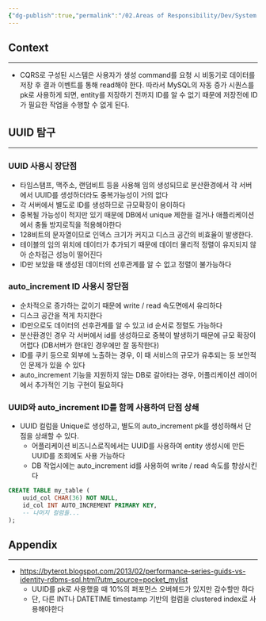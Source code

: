```yaml
---
{"dg-publish":true,"permalink":"/02.Areas of Responsibility/Dev/System Design & Design Pattern/UUID vs auto_increment ID in RDBMS/","tags":["db","rdb","system_design","dev"],"noteIcon":""}
---
```


## Context
---
- CQRS로 구성된 시스템은 사용자가 생성 command를 요청 시 비동기로 데이터를 저장 후 결과 이벤트를 통해 read해야 한다. 따라서 MySQL의 자동 증가 시퀀스를 pk로 사용하게 되면, entity를 저장하기 전까지 ID를 알 수 없기 때문에 저장전에 ID가 필요한 작업을 수행할 수 없게 된다.
## UUID 탐구
---
### UUID 사용시 장단점
- 타임스탬프, 맥주소, 랜덤비트 등을 사용해 임의 생성되므로 분산환경에서 각 서버에서 UUID를 생성하더라도 중복가능성이 거의 없다
- 각 서버에서 별도로 ID를 생성하므로 규모확장이 용이하다
- 중복될 가능성이 적지만 있기 때문에 DB에서 unique 제한을 걸거나 애플리케이션에서 충돌 방지로직을 적용해야한다
- 128비트의 문자열이므로 인덱스 크기가 커지고 디스크 공간의 비효율이 발생한다. 
- 테이블의 임의 위치에 데이터가 추가되기 때문에 데이터 물리적 정렬이 유지되지 않아 순차접근 성능이 떨어진다
- ID만 보았을 때 생성된 데이터의 선후관계를 알 수 없고 정렬이 불가능하다
### auto_increment ID 사용시 장단점
- 순차적으로 증가하는 값이기 때문에 write / read 속도면에서 유리하다
- 디스크 공간을 적게 차지한다
- ID만으로도 데이터의 선후관계를 알 수 있고 id 순서로 정렬도 가능하다
- 분산환경인 경우 각 서버에서 id를 생성하므로 중복이 발생하기 때문에 규모 확장이 어렵다 (DB서버가 한대인 경우에만 잘 동작한다)
- ID를 쿠키 등으로 외부에 노출하는 경우, 이 때 서비스의 규모가 유추되는 등 보안적인 문제가 있을 수 있다
- auto_increment 기능을 지원하지 않는 DB로 갈아타는 경우, 어플리케이션 레이어에서 추가적인 기능 구현이 필요하다
### UUID와 auto_increment ID를 함께 사용하여 단점 상쇄
- UUID 컬럼을 Unique로 생성하고, 별도의 auto_increment pk를 생성하해서 단점을 상쇄할 수 있다.
	- 어플리케이션 비즈니스로직에서는 UUID를 사용하여 entity 생성시에 만든 UUID를 조회에도 사용 가능하다
	- DB 작업시에는 auto_increment id를 사용하여 write / read 속도를 향상시킨다
```sql
CREATE TABLE my_table (
    uuid_col CHAR(36) NOT NULL,
    id_col INT AUTO_INCREMENT PRIMARY KEY,
    -- 나머지 컬럼들...
);
```

## Appendix
---
- https://byterot.blogspot.com/2013/02/performance-series-guids-vs-identity-rdbms-sql.html?utm_source=pocket_mylist 
	- UUID를 pk로 사용했을 때 10%의 퍼포먼스 오버헤드가 있지만 감수할만 하다
	- 단, 다른 INT나 DATETIME timestamp 기반의 컬럼을 clustered index로 사용해야한다
